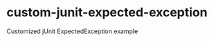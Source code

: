 custom-junit-expected-exception
===============================

Customized jUnit ExpectedException example
